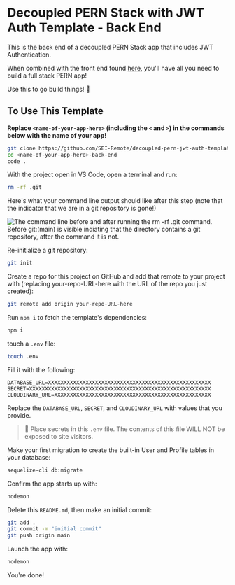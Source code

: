 # Decoupled PERN Stack with JWT Auth Template - Back End

This is the back end of a decoupled PERN Stack app that includes JWT Authentication.

When combined with the front end found [here](https://github.com/SEI-Remote/decoupled-pern-jwt-auth-template-front-end-ts), you'll have all you need to build a full stack PERN app!

Use this to go build things! 🚀

## To Use This Template

**Replace `<name-of-your-app-here>` (including the `<` and `>`) in the commands below with the name of your app!**

```bash
git clone https://github.com/SEI-Remote/decoupled-pern-jwt-auth-template-back-end-cjs <name-of-your-app-here>-back-end
cd <name-of-your-app-here>-back-end
code .
```

With the project open in VS Code, open a terminal and run:

```bash
rm -rf .git
```

Here's what your command line output should like after this step (note that the indicator that we are in a git repository is gone!)

<img src="https://i.imgur.com/L47kNOZ.png" alt="The command line before and after running the rm -rf .git command. Before git:(main) is visible indiating that the directory contains a git repository, after the command it is not.">

Re-initialize a git repository:

```bash
git init
```

Create a repo for this project on GitHub and add that remote to your project with (replacing your-repo-URL-here with the URL of the repo you just created):

```bash
git remote add origin your-repo-URL-here
```

Run `npm i` to fetch the template's dependencies:

```bash
npm i
```

touch a `.env` file:

```bash
touch .env
```

Fill it with the following:

```
DATABASE_URL=XXXXXXXXXXXXXXXXXXXXXXXXXXXXXXXXXXXXXXXXXXXXXXXXXXXX
SECRET=XXXXXXXXXXXXXXXXXXXXXXXXXXXXXXXXXXXXXXXXXXXXXXXXXXXXXXXXXX
CLOUDINARY_URL=XXXXXXXXXXXXXXXXXXXXXXXXXXXXXXXXXXXXXXXXXXXXXXXXXX
```

Replace the `DATABASE_URL`, `SECRET`, and `CLOUDINARY_URL` with values that you provide.

> 🚨 Place secrets in this `.env` file. The contents of this file WILL NOT be exposed to site visitors.

Make your first migration to create the built-in User and Profile tables in your database:

```bash
sequelize-cli db:migrate
```

Confirm the app starts up with:

```bash
nodemon
```

Delete this `README.md`, then make an initial commit:

```bash
git add .
git commit -m "initial commit"
git push origin main
```

Launch the app with:

```bash
nodemon
```

You're done!
